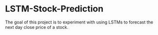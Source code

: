 # LSTM-Stock-Prediction
The goal of this project is to experiment with using LSTMs to forecast the next day close price of a stock.
